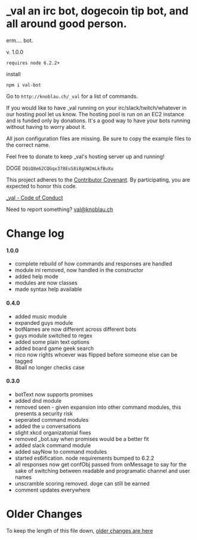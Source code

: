 # _val an irc bot, dogecoin tip bot, and all around good person.

erm.... bot.

v. 1.0.0

`requires node 6.2.2+`

install

```
npm i val-bot
```

Go to `http://knoblau.ch/_val` for a list of commands.

If you would like to have _val running on your irc/slack/twitch/whatever in our hosting pool let us know.  The hosting pool is run on an EC2 instance and is funded only by donations.  It's a good way to have your bots running without having to worry about it.

All json configuration files are missing.  Be sure to copy the example files to the correct name.

Feel free to donate to keep _val's hosting server up and running!

DOGE `DQiQ8e62CQGqx378EuS8i8gUW2mLkfBuXu`

This project adheres to the [Contributor Covenant](http://contributor-covenant.org/). By participating, you are expected to honor this code.

[_val - Code of Conduct](https://github.com/mousemke/_val/blob/master/CODE_OF_CONDUCT.md)

Need to report something? [val@knoblau.ch](mailto:val@knoblau.ch)


Change log
==========

#### 1.0.0

+ complete rebuild of how commands and responses are handled
+ module ini removed, now handled in the constructor
+ added help mode
+ modules are now classes
+ made syntax help available


#### 0.4.0

+ added music module
+ expanded guys module
+ botNames are now different across different bots
+ guys module switched to regex
+ added some plain text options
+ added board game geek search
+ nico now rights whoever was flipped before someone else can be tagged
+ 8ball no longer checks case


#### 0.3.0

+ botText now supports promises
+ added dnd module
+ removed seen - given expansion into other command modules, this presents a security risk
+ seperated command modules
+ added the u conversations
+ slight xkcd organizatonial fixes
+ removed _bot.say when promises would be a better fit
+ added slack command module
+ added sayNow to command modules
+ started es6ification.  node requirements bumped to 6.2.2
+ all responses now get confObj passed from onMessage to say for the sake of switching between readable and programatic channel and user names
+ unscramble scoring removed.  doge can still be earned
+ comment updates everywhere



Older Changes
=============

To keep the length of this file down, [older changes are here](./older_changes.md)

